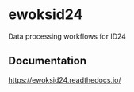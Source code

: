 # ewoksid24

Data processing workflows for ID24

## Documentation

https://ewoksid24.readthedocs.io/

